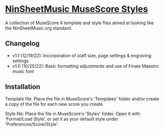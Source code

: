 # [NinSheetMusic MuseScore Styles](https://www.ninsheetmusic.org/forum/index.php?topic=12538)
A collection of MuseScore 4 template and style files aimed at looking like the NinSheetMusic.org standard.

## Changelog
- v1.1 (12/19/22): Incorporation of staff size, page settings & engraving settings
- v1.0 (10/25/22): Basic formatting adjustments and use of Finale Maestro music font

## Installation
Template file: Place the file in MuseScore's 'Templates' folder and/or create a copy of the file for each new score you create.

Style file: Place the file in MuseScore's 'Styles' folder. Open it with 'Format/Load Style', or set it as your default style under 'Preferences/Score/Style'.
